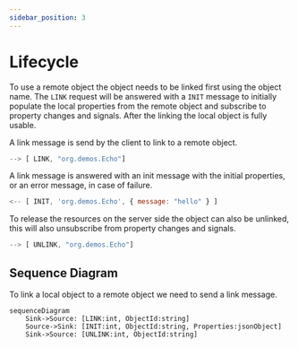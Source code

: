 ```yaml
---
sidebar_position: 3
---
```


# Lifecycle

To use a remote object the object needs to be linked first using the object name. The `LINK` request will be answered with a `INIT` message  to initially populate the local properties from the remote object and subscribe to property changes and signals. After the linking the local object is fully usable.

A link message is send by the client to link to a remote object.

```js
--> [ LINK, "org.demos.Echo"]
```

A link message is answered with an init message with the initial properties, or an error message, in case of failure.
```js
<-- [ INIT, 'org.demos.Echo', { message: "hello" } ]
```

To release the resources on the server side the object can also be unlinked, this will also unsubscribe from property changes and signals.

```js
--> [ UNLINK, "org.demos.Echo"]
```

## Sequence Diagram

To link a local object to a remote object we need to send a link message. 

```mermaid
sequenceDiagram
    Sink->Source: [LINK:int, ObjectId:string]
    Source->Sink: [INIT:int, ObjectId:string, Properties:jsonObject]
    Sink->Source: [UNLINK:int, ObjectId:string]
```
